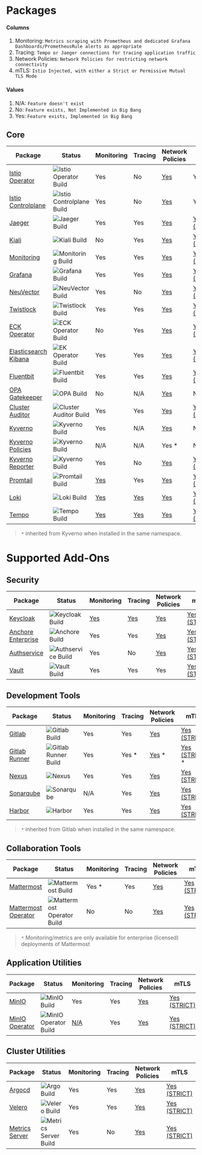 # Packages

#### Columns

1. Monitoring: `Metrics scraping with Prometheus and dedicated Grafana Dashboards/PrometheusRule alerts as appropriate`
2. Tracing: `Tempo or Jaeger connections for tracing application traffic`
3. Network Policies: `Network Policies for restricting network connectivity`
4. mTLS: `Istio Injected, with either a Strict or Permissive Mutual TLS Mode`

#### Values

1. N/A: `Feature doesn't exist`
2. No: `Feature exists, Not Implemented in Big Bang`
3. Yes: `Feature exists, Implemented in Big Bang`

## Core

| Package | Status | Monitoring | Tracing | Network Policies | mTLS |
|----|----|----|----|----|----|
| [Istio Operator](https://repo1.dso.mil/big-bang/apps/core/istio-operator) |  ![Istio Operator Build](https://repo1.dso.mil/big-bang/apps/core/istio-operator/badges/main/pipeline.svg) | Yes | No | [Yes](https://repo1.dso.mil/big-bang/bigbang/-/merge_requests/641) | Yes |
| [Istio Controlplane](https://repo1.dso.mil/big-bang/apps/core/istio-controlplane) |  ![Istio Controlplane Build](https://repo1.dso.mil/big-bang/apps/core/istio-controlplane/badges/main/pipeline.svg) | Yes | No | [Yes](https://repo1.dso.mil/big-bang/bigbang/-/merge_requests/632) | Yes |
| [Jaeger](https://repo1.dso.mil/big-bang/apps/core/jaeger) |  ![Jaeger Build](https://repo1.dso.mil/big-bang/apps/core/jaeger/badges/main/pipeline.svg) | Yes | Yes | [Yes](https://repo1.dso.mil/big-bang/bigbang/-/merge_requests/602) | [Yes (STRICT)](https://repo1.dso.mil/big-bang/bigbang/-/merge_requests/1295) |
| [Kiali](https://repo1.dso.mil/big-bang/apps/core/kiali) |  ![Kiali Build](https://repo1.dso.mil/big-bang/apps/core/kiali/badges/main/pipeline.svg) | No | Yes | [Yes](https://repo1.dso.mil/big-bang/bigbang/-/merge_requests/589) | [Yes (STRICT)](https://repo1.dso.mil/big-bang/bigbang/-/merge_requests/1296) |
| [Monitoring](https://repo1.dso.mil/big-bang/apps/core/monitoring) |  ![Monitoring Build](https://repo1.dso.mil/big-bang/apps/core/monitoring/badges/main/pipeline.svg) | Yes | Yes | [Yes](https://repo1.dso.mil/big-bang/bigbang/-/merge_requests/509) | [Yes (STRICT)](https://repo1.dso.mil/big-bang/bigbang/-/merge_requests/1900) |
| [Grafana](https://repo1.dso.mil/big-bang/product/packages/grafana) |  ![Grafana Build](https://repo1.dso.mil/big-bang/product/packages/grafana/badges/main/pipeline.svg) | Yes | Yes | [Yes](https://repo1.dso.mil/big-bang/bigbang/-/merge_requests/2929) | [Yes (STRICT)](https://repo1.dso.mil/big-bang/bigbang/-/merge_requests/2929) |
| [NeuVector](https://repo1.dso.mil/big-bang/apps/sandbox/neuvector) |  ![NeuVector Build](https://repo1.dso.mil/big-bang/apps/sandbox/neuvector/badges/main/pipeline.svg) | Yes | No | [Yes](https://repo1.dso.mil/big-bang/bigbang/-/merge_requests/2486) | [Yes (STRICT)](https://repo1.dso.mil/big-bang/apps/sandbox/neuvector/-/blob/main/chart/templates/bigbang/peerauthentication/peerauthentication/peer-authentication.yaml) |
| [Twistlock](https://repo1.dso.mil/big-bang/apps/security-tools/twistlock) |  ![Twistlock Build](https://repo1.dso.mil/big-bang/apps/security-tools/twistlock/badges/main/pipeline.svg) | Yes | Yes | [Yes](https://repo1.dso.mil/big-bang/bigbang/-/merge_requests/498) | [Yes (STRICT)](https://repo1.dso.mil/big-bang/bigbang/-/merge_requests/1396) |
| [ECK Operator](https://repo1.dso.mil/big-bang/apps/core/eck-operator) |  ![ECK Operator Build](https://repo1.dso.mil/big-bang/apps/core/eck-operator/badges/main/pipeline.svg) | No | Yes | [Yes](https://repo1.dso.mil/big-bang/bigbang/-/merge_requests/510) | [Yes (STRICT)](https://repo1.dso.mil/big-bang/bigbang/-/merge_requests/1236) |
| [Elasticsearch Kibana](https://repo1.dso.mil/big-bang/apps/core/elasticsearch-kibana) |  ![EK Operator Build](https://repo1.dso.mil/big-bang/apps/core/elasticsearch-kibana/badges/main/pipeline.svg) | Yes | Yes | [Yes](https://repo1.dso.mil/big-bang/bigbang/-/merge_requests/527) | [Yes (STRICT)](https://repo1.dso.mil/big-bang/bigbang/-/merge_requests/1537) |
| [Fluentbit](https://repo1.dso.mil/big-bang/apps/core/fluentbit) |  ![Fluentbit Build](https://repo1.dso.mil/big-bang/apps/core/fluentbit/badges/main/pipeline.svg) | Yes | Yes | [Yes](https://repo1.dso.mil/big-bang/bigbang/-/merge_requests/555/) | [Yes (STRICT)](https://repo1.dso.mil/big-bang/bigbang/-/merge_requests/1537) |
| [OPA Gatekeeper](https://repo1.dso.mil/big-bang/apps/core/policy) |  ![OPA Build](https://repo1.dso.mil/big-bang/apps/core/policy/badges/main/pipeline.svg) | No | N/A | [Yes](https://repo1.dso.mil/big-bang/bigbang/-/merge_requests/626) | N/A |
| [Cluster Auditor](https://repo1.dso.mil/big-bang/apps/core/cluster-auditor) |  ![Cluster Auditor Build](https://repo1.dso.mil/big-bang/apps/core/cluster-auditor/badges/main/pipeline.svg) | Yes | Yes | [Yes](https://repo1.dso.mil/big-bang/bigbang/-/merge_requests/565) | [Yes (STRICT)](https://repo1.dso.mil/big-bang/bigbang/-/merge_requests/1370) |
| [Kyverno](https://repo1.dso.mil/big-bang/apps/sandbox/kyverno) |  ![Kyverno Build](https://repo1.dso.mil/big-bang/apps/sandbox/kyverno/badges/main/pipeline.svg) | Yes | N/A | [Yes](https://repo1.dso.mil/big-bang/apps/sandbox/kyverno/-/merge_requests/2) | N/A |
| [Kyverno Policies](https://repo1.dso.mil/big-bang/apps/sandbox/kyverno-policies) |  ![Kyverno Build](https://repo1.dso.mil/big-bang/apps/sandbox/kyverno-policies/badges/main/pipeline.svg) | N/A | N/A | Yes \* | N/A |
| [Kyverno Reporter](https://repo1.dso.mil/big-bang/apps/sandbox/kyverno-reporter) |  ![Kyverno Build](https://repo1.dso.mil/big-bang/apps/sandbox/kyverno-reporter/badges/main/pipeline.svg) | Yes | No | [Yes](https://repo1.dso.mil/big-bang/apps/sandbox/kyverno-reporter/-/merge_requests/1) | [Yes (STRICT)](https://repo1.dso.mil/big-bang/apps/sandbox/kyverno-reporter/-/merge_requests/1) |
| [Promtail](https://repo1.dso.mil/big-bang/apps/sandbox/promtail) |  ![Promtail Build](https://repo1.dso.mil/big-bang/apps/sandbox/promtail/badges/main/pipeline.svg) | [Yes](https://repo1.dso.mil/big-bang/bigbang/-/merge_requests/1342) | Yes | [Yes](https://repo1.dso.mil/big-bang/apps/sandbox/promtail/-/merge_requests/14) | [Yes (STRICT)](https://repo1.dso.mil/big-bang/bigbang/-/merge_requests/1516) |
| [Loki](https://repo1.dso.mil/big-bang/apps/sandbox/loki) |  ![Loki Build](https://repo1.dso.mil/big-bang/apps/sandbox/loki/badges/main/pipeline.svg) | [Yes](https://repo1.dso.mil/big-bang/apps/sandbox/loki/-/merge_requests/8) | [Yes](https://repo1.dso.mil/big-bang/apps/sandbox/loki/-/merge_requests/15) | [Yes](https://repo1.dso.mil/big-bang/apps/sandbox/loki/-/merge_requests/1) | [Yes (STRICT)](https://repo1.dso.mil/big-bang/bigbang/-/merge_requests/1516) |
| [Tempo](https://repo1.dso.mil/big-bang/apps/sandbox/tempo) |  ![Tempo Build](https://repo1.dso.mil/big-bang/apps/sandbox/tempo/badges/main/pipeline.svg) | [Yes](https://repo1.dso.mil/big-bang/apps/sandbox/tempo/-/merge_requests/2) | [Yes](https://repo1.dso.mil/big-bang/apps/sandbox/tempo/-/merge_requests/3) | [Yes](https://repo1.dso.mil/big-bang/bigbang/-/merge_requests/1253) | [Yes (STRICT)](https://repo1.dso.mil/big-bang/bigbang/-/merge_requests/1762) |

> `*` inherited from Kyverno when installed in the same namespace.

# Supported Add-Ons

## Security

| Package | Status | Monitoring | Tracing | Network Policies | mTLS |
|----|----|----|----|----|----|
| [Keycloak](https://repo1.dso.mil/big-bang/apps/security-tools/keycloak) |  ![Keycloak Build](https://repo1.dso.mil/big-bang/apps/security-tools/keycloak/badges/main/pipeline.svg) | [Yes](https://repo1.dso.mil/big-bang/bigbang/-/issues/291) | [Yes](https://repo1.dso.mil/big-bang/bigbang/-/issues/1204) | [Yes](https://repo1.dso.mil/big-bang/bigbang/-/merge_requests/536) | [Yes (STRICT)](https://repo1.dso.mil/big-bang/bigbang/-/merge_requests/1945) |
| [Anchore Enterprise](https://repo1.dso.mil/big-bang/apps/security-tools/anchore-enterprise) |  ![Anchore Build](https://repo1.dso.mil/big-bang/apps/security-tools/anchore-enterprise/badges/main/pipeline.svg) | Yes | Yes | [Yes](https://repo1.dso.mil/big-bang/bigbang/-/merge_requests/505) | [Yes (STRICT)](https://repo1.dso.mil/big-bang/bigbang/-/merge_requests/1594) |
| [Authservice](https://repo1.dso.mil/big-bang/apps/core/authservice) |  ![Authservice Build](https://repo1.dso.mil/big-bang/apps/core/authservice/badges/main/pipeline.svg) | Yes | No | [Yes](https://repo1.dso.mil/big-bang/bigbang/-/merge_requests/511) | [Yes (STRICT)](https://repo1.dso.mil/big-bang/bigbang/-/merge_requests/1329) |
| [Vault](https://repo1.dso.mil/big-bang/apps/sandbox/vault) |  ![Vault Build](https://repo1.dso.mil/big-bang/apps/sandbox/vault/badges/main/pipeline.svg) | Yes | Yes | Yes | [Yes (STRICT)](https://repo1.dso.mil/big-bang/bigbang/-/merge_requests/1781) |

## Development Tools

| Package | Status | Monitoring | Tracing | Network Policies | mTLS |
|----|----|----|----|----|----|
| [Gitlab](https://repo1.dso.mil/big-bang/apps/developer-tools/gitlab) |  ![Gitlab Build](https://repo1.dso.mil/big-bang/apps/developer-tools/gitlab/badges/main/pipeline.svg) | Yes | Yes | [Yes](https://repo1.dso.mil/big-bang/bigbang/-/merge_requests/504) | [Yes (STRICT)](https://repo1.dso.mil/big-bang/bigbang/-/merge_requests/1724) |
| [Gitlab Runner](https://repo1.dso.mil/big-bang/apps/developer-tools/gitlab-runner) |  ![Gitlab Runner Build](https://repo1.dso.mil/big-bang/apps/developer-tools/gitlab-runner/badges/main/pipeline.svg) | Yes | Yes \* | [Yes](https://repo1.dso.mil/big-bang/bigbang/-/merge_requests/522) \* | [Yes (STRICT)](https://repo1.dso.mil/big-bang/bigbang/-/merge_requests/1724) \* |
| [Nexus](https://repo1.dso.mil/big-bang/apps/developer-tools/nexus) |  ![Nexus](https://repo1.dso.mil/big-bang/apps/developer-tools/nexus/badges/main/pipeline.svg) | Yes | Yes | [Yes](https://repo1.dso.mil/big-bang/bigbang/-/merge_requests/544) | [Yes (STRICT)](https://repo1.dso.mil/big-bang/bigbang/-/merge_requests/1605) |
| [Sonarqube](https://repo1.dso.mil/big-bang/apps/developer-tools/sonarqube) |  ![Sonarqube](https://repo1.dso.mil/big-bang/apps/developer-tools/sonarqube/badges/main/pipeline.svg) | N/A | Yes | [Yes](https://repo1.dso.mil/big-bang/bigbang/-/merge_requests/503) | [Yes (STRICT)](https://repo1.dso.mil/big-bang/bigbang/-/merge_requests/1508) |
| [Harbor](https://repo1.dso.mil/big-bang/product/packages/harbor) |  ![Harbor](https://repo1.dso.mil/big-bang/product/packages/harbor/badges/main/pipeline.svg) | Yes | Yes | [Yes](https://repo1.dso.mil/big-bang/bigbang/-/merge_requests/2939) | [Yes (STRICT)](https://repo1.dso.mil/big-bang/bigbang/-/merge_requests/2939) |

> `*` inherited from Gitlab when installed in the same namespace.

## Collaboration Tools

| Package | Status | Monitoring | Tracing | Network Policies | mTLS |
|----|----|----|----|----|----|
| [Mattermost](https://repo1.dso.mil/big-bang/apps/collaboration-tools/mattermost) |  ![Mattermost Build](https://repo1.dso.mil/big-bang/apps/collaboration-tools/mattermost/badges/main/pipeline.svg) | Yes \* | Yes | [Yes](https://repo1.dso.mil/big-bang/bigbang/-/merge_requests/515) | [Yes (STRICT)](https://repo1.dso.mil/big-bang/bigbang/-/merge_requests/2800) |
| [Mattermost Operator](https://repo1.dso.mil/big-bang/apps/collaboration-tools/mattermost-operator) |  ![Mattermost Operator Build](https://repo1.dso.mil/big-bang/apps/collaboration-tools/mattermost-operator/badges/main/pipeline.svg) | No | No | [Yes](https://repo1.dso.mil/big-bang/bigbang/-/merge_requests/499) | [Yes (STRICT)](https://repo1.dso.mil/big-bang/bigbang/-/merge_requests/1531) |

> `*` Monitoring/metrics are only available for enterprise (licensed) deployments of Mattermost

## Application Utilities

| Package | Status | Monitoring | Tracing | Network Policies | mTLS |
|----|----|----|----|----|----|
| [MinIO](https://repo1.dso.mil/big-bang/apps/application-utilities/minio) |  ![MinIO Build](https://repo1.dso.mil/big-bang/apps/application-utilities/minio/badges/main/pipeline.svg) | Yes | Yes | [Yes](https://repo1.dso.mil/big-bang/bigbang/-/merge_requests/550) | [Yes (STRICT)](https://repo1.dso.mil/big-bang/bigbang/-/merge_requests/1566) |
| [MinIO Operator](https://repo1.dso.mil/big-bang/apps/application-utilities/minio-operator) |  ![MinIO Operator Build](https://repo1.dso.mil/big-bang/apps/application-utilities/minio-operator/badges/main/pipeline.svg) | [N/A](https://repo1.dso.mil/big-bang/apps/application-utilities/minio-operator/-/blob/main/docs/prometheus.md) | Yes | [Yes](https://repo1.dso.mil/big-bang/bigbang/-/merge_requests/685) | [Yes (STRICT)](https://repo1.dso.mil/big-bang/bigbang/-/merge_requests/1554) |


## Cluster Utilities

| Package | Status | Monitoring | Tracing | Network Policies | mTLS |
|----|----|----|----|----|----|
| [Argocd](https://repo1.dso.mil/big-bang/apps/core/argocd) |  ![Argo Build](https://repo1.dso.mil/big-bang/apps/core/argocd/badges/main/pipeline.svg) | Yes | Yes | [Yes](https://repo1.dso.mil/big-bang/bigbang/-/merge_requests/572) | [Yes (STRICT)](https://repo1.dso.mil/big-bang/bigbang/-/merge_requests/1368) |
| [Velero](https://repo1.dso.mil/big-bang/apps/cluster-utilities/velero) |  ![Velero Build](https://repo1.dso.mil/big-bang/apps/cluster-utilities/velero/badges/main/pipeline.svg) | Yes | Yes | [Yes](https://repo1.dso.mil/big-bang/bigbang/-/merge_requests/552) | [Yes (STRICT)](https://repo1.dso.mil/big-bang/bigbang/-/merge_requests/1451) |
| [Metrics Server](https://repo1.dso.mil/big-bang/apps/sandbox/metrics-server) |  ![Metrics Server Build](https://repo1.dso.mil/big-bang/apps/sandbox/metrics-server/badges/main/pipeline.svg) | Yes | No | [Yes](https://repo1.dso.mil/big-bang/bigbang/-/merge_requests/1738) | [Yes (STRICT)](https://repo1.dso.mil/big-bang/bigbang/-/merge_requests/1968) |


